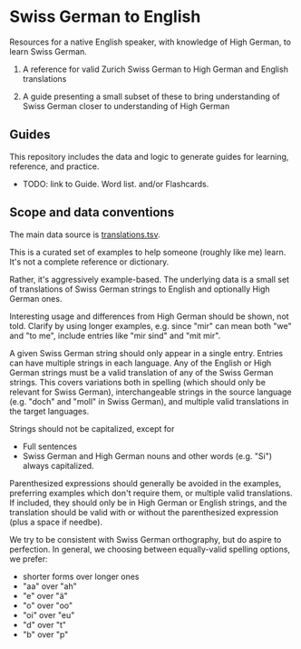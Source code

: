 # Swiss German to English

Resources for a native English speaker, with knowledge of High German,
to learn Swiss German.

1. A reference for valid Zurich Swiss German to High German and English translations

2. A guide presenting a small subset of these to bring understanding of Swiss German closer to understanding of High German

## Guides

This repository includes the data and logic to generate guides for learning, reference, and practice.

* TODO: link to Guide. Word list. and/or Flashcards.

## Scope and data conventions

The main data source is [translations.tsv](./translations.tsv).

This is a curated set of examples to help someone (roughly like me) learn.
It's not a complete reference or dictionary.

Rather, it's aggressively example-based.  The underlying data is a small set of
translations of Swiss German strings to English and optionally High German
ones.

Interesting usage and differences from High German should be shown, not told.
Clarify by using longer examples, e.g.  since "mir" can mean both "we" and "to
me", include entries like "mir sind" and "mit mir".

A given Swiss German string should only appear in a single entry. Entries can
have multiple strings in each language.  Any of the English or High German
strings must be a valid translation of any of the Swiss German strings.  This
covers variations both in spelling (which should only be relevant for Swiss German),
interchangeable strings in the source language (e.g. "doch" and "moll" in Swiss
German), and multiple valid translations in the target languages.

Strings should not be capitalized, except for
* Full sentences
* Swiss German and High German nouns and other words (e.g. "Si") always capitalized.

Parenthesized expressions should generally be avoided in the examples, preferring
examples which don't require them, or multiple valid translations. If included,
they should only be in High German or English strings, and the translation should
be valid with or without the parenthesized expression (plus a space if needbe).

We try to be consistent with Swiss German orthography, but do aspire to perfection.
In general, we choosing between equally-valid spelling options, we prefer:

- shorter forms over longer ones
- "aa" over "ah"
- "e" over "ä"
- "o" over "oo"
- "oi" over "eu"
- "d" over "t"
- "b" over "p"
